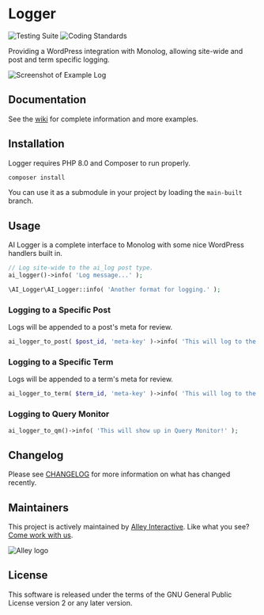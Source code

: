 # Logger

![Testing
Suite](https://github.com/alleyinteractive/logger/workflows/Testing%20Suite/badge.svg)
![Coding Standards](https://github.com/alleyinteractive/logger/workflows/Coding%20Standards/badge.svg)

Providing a WordPress integration with Monolog, allowing site-wide and post and
term specific logging.

![Screenshot of Example Log](https://user-images.githubusercontent.com/346399/81981285-197bd880-95fe-11ea-8645-1bb0fa3569a8.png)

## Documentation

See the [wiki](https://github.com/alleyinteractive/logger/wiki) for complete information and more examples.

## Installation

Logger requires PHP 8.0 and Composer to run properly.

```bash
composer install
```

You can use it as a submodule in your project by loading the `main-built`
branch.


## Usage

AI Logger is a complete interface to Monolog with some nice WordPress handlers built in.

```php
// Log site-wide to the ai_log post type.
ai_logger()->info( 'Log message...' );

\AI_Logger\AI_Logger::info( 'Another format for logging.' );
```

### Logging to a Specific Post

Logs will be appended to a post's meta for review.

```php
ai_logger_to_post( $post_id, 'meta-key' )->info( 'This will log to the <meta-key> for a specific post.' );
```

### Logging to a Specific Term

Logs will be appended to a term's meta for review.

```php
ai_logger_to_term( $term_id, 'meta-key' )->info( 'This will log to the <meta-key> for a specific term.' );
```

### Logging to Query Monitor

```php
ai_logger_to_qm()->info( 'This will show up in Query Monitor!' );
```

## Changelog

Please see [CHANGELOG](CHANGELOG.md) for more information on what has changed
recently.

## Maintainers

This project is actively maintained by [Alley
Interactive](https://github.com/alleyinteractive). Like what you see? [Come work
with us](https://alley.com/careers/).

![Alley logo](https://avatars.githubusercontent.com/u/1733454?s=200&v=4)

## License

This software is released under the terms of the GNU General Public License
version 2 or any later version.

